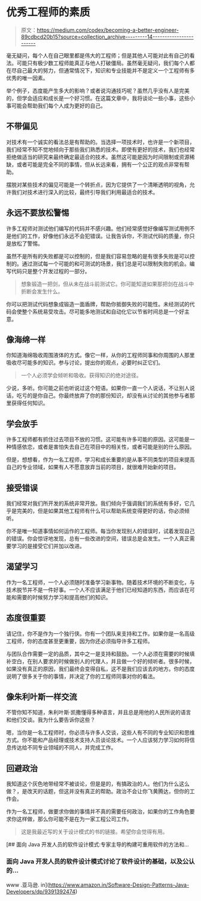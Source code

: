 # 优秀工程师的素质

> 原文：<https://medium.com/codex/becoming-a-better-engineer-89cdbcd20b15?source=collection_archive---------14----------------------->

毫无疑问，每个人在自己眼里都是伟大的工程师；但是其他人可能对此有自己的看法。可能只有极少数工程师能真正与他人打破僵局。虽然毫无疑问，我们每个人都在尽自己最大的努力，但通常情况下，知识和专业技能并不是定义一个工程师有多优秀的唯一因素。

举个例子，态度能产生多大的影响？或者说沟通技巧呢？虽然几乎没有人是完美的，但学会适应和成长是一个好习惯。在这篇文章中，我将谈论一些小事，这些小事可能会帮助我们每个人成为更好的自己。

## 不带偏见

对技术有一个诚实的看法总是有帮助的。当选择一项技术时，也许是一个新项目，我们经常不知不觉地倾向于那些我们熟悉的技术。即使有更好的技术，我们也经常拒绝做适当的研究来最终确定最适合的技术。虽然这可能是因为时间限制或资源稀缺，或者可能是完全不同的事情，但从长远来看，拥有一个公正的观点非常有帮助。

摆脱对某些技术的偏见可能是一个转折点，因为它提供了一个清晰透明的视角，允许我们对技术进行深入的比较，最终引导我们利用最适合的技术。

## 永远不要放松警惕

许多工程师对测试他们编写的代码并不感兴趣。他们经常感觉好像编写测试用例不是他们的工作，好像他们永远不会犯错误。让我告诉你，不测试代码的质量，你只是放松了警惕。

虽然不是所有的失败都是可以控制的，但是我们容易忽略的是有很多失败是可以控制的。通过测试每一个可能的和可测试的场景，我们总是可以限制失败的机会。编写代码只是整个开发过程的一部分。

> 想象锻造一把剑，但从未在战斗前测试它。你可能知道如果那把剑在战斗中折断会发生什么。

你可以把测试代码想象成锻造一面盾牌，帮助你抵御失败的可能性。未经测试的代码会使整个系统易受攻击。尽可能多地测试和自动化它以节省时间总是一个好主意。

## 像海绵一样

你知道海绵吸收周围液体的方式。像它一样，从你的工程师同事和你周围的人那里吸收尽可能多的知识。参与讨论，提出你的观点，必要时纠正它们。

> 一个人必须学会倾听和吸收。获得知识的绝对途径。

少说，多听。你可能之前也听说过这个短语。如果你一直一个人说话，不让别人说话，吃亏的是你自己。你最终放弃了你的那份知识，却没有从讨论的其他参与者那里获得任何知识。

## 学会放手

许多工程师都有抓住过去项目不放的习惯。这可能有许多可能的原因。这可能是一种情感依恋，或者是害怕失去自己在项目中的相关性，或者可能是别的什么原因。

但是，想想看，作为一名工程师，学习和成长重要的是从事不同类型的项目来提高自己的专业领域，如果有人不愿意放弃当前的项目，就很难开始新的项目。

## 接受错误

我们经常对我们所开发的系统非常开放。我们倾向于强调我们的系统有多好，它几乎是完美的，但是如果其他工程师有什么可以帮助系统变得更好的话，你必须倾听。

你不是唯一知道事情如何运作的工程师。每当你发现别人的错误时，试着发现自己的错误。你会惊讶地发现，总有一些改进的空间，错误总是会发生。一个人真正需要学习的是接受它们并加以改进。

## 渴望学习

作为一名工程师，一个人必须随时准备学习新事物。随着技术环境的不断变化，与技术脱节并不是一件好事。一个人不应该满足于他们已经知道的东西，而应该在可能和需要的时候努力学习和提高他们的知识。

## 态度很重要

请记住，你不是作为一个独行侠。你有一个团队来支持和工作。如果你是一名高级工程师，你的态度甚至更重要，因为你还必须指导许多工程师。

与团队合作需要一定的品质，其中之一是支持和鼓励。一个人必须在需要的时候填补空白，在别人要求的时候做别人的代理人，并且做一个好的倾听者。很多时候，如果没有真正的原因，我们最终会变得自私，这不是我们应该去的地方。你的态度说明了很多关于你的事情，并决定了你的工程师同事对你的看法。

## 像朱利叶斯一样交流

不管你知不知道，朱利叶斯·凯撒懂得多种语言，并且总是用他的人民所说的语言和他们交谈。我为什么要告诉你这些？

嗯，当你是一名工程师时，你必须与许多人交谈，这些人有不同的专业知识和思维方式。你不能和产品经理或技术支持人员谈论技术。一个人应该努力学习如何将信息传达给不同专业领域的不同人，并完成工作。

## 回避政治

我知道这个灰色地带经常不被谈论，但是是的，有搞政治的人。他们为什么这么做？，是改天的话题，但这并没有真正的帮助。政治不会让你飞黄腾达，但你的工作会。

作为一名工程师，做要求你做的事情并不真的需要任何政治，如果你的工作角色要求你这样做，那么你可能不是在为一家工程公司工作。

> 这是我最近写的关于设计模式的书的链接。希望你会觉得有用。

[](https://www.amazon.in/Software-Design-Patterns-Java-Developers/dp/9391392474) [## 面向 Java 开发人员的软件设计模式:专家主导的构建可重用软件的方法和…

### 面向 Java 开发人员的软件设计模式讨论了软件设计的基础，以及公认的…

www .亚马逊. in](https://www.amazon.in/Software-Design-Patterns-Java-Developers/dp/9391392474)
